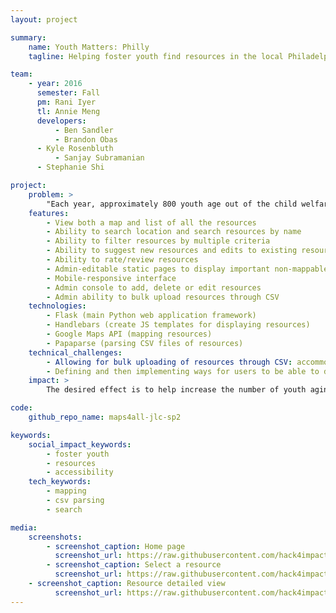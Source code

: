 ```yaml
---
layout: project

summary:
    name: Youth Matters: Philly
    tagline: Helping foster youth find resources in the local Philadelphia area

team:
    - year: 2016
      semester: Fall
      pm: Rani Iyer
      tl: Annie Meng
      developers:
          - Ben Sandler
          - Brandon Obas
	  - Kyle Rosenbluth
      	  - Sanjay Subramanian
	  - Stephanie Shi

project:
    problem: >
        "Each year, approximately 800 youth age out of the child welfare system in Philadelphia without being placed with a family. These youth face significant challenges finding housing, employment, getting health care, making ends meet, and navigating the foster care system itself."
    features:
        - View both a map and list of all the resources
        - Ability to search location and search resources by name 
        - Ability to filter resources by multiple criteria 
        - Ability to suggest new resources and edits to existing resources
        - Ability to rate/review resources
        - Admin-editable static pages to display important non-mappable information to youth
        - Mobile-responsive interface
        - Admin console to add, delete or edit resources
        - Admin ability to bulk upload resources through CSV
    technologies:
        - Flask (main Python web application framework)
        - Handlebars (create JS templates for displaying resources)
        - Google Maps API (mapping resources)
        - Papaparse (parsing CSV files of resources)
    technical_challenges:
        - Allowing for bulk uploading of resources through CSV: accommodating potentially large files and flexibility in being able to handle both reseting all data as well as updating
        - Defining and then implementing ways for users to be able to do more detailed searches for resources by filtering
    impact: >
        The desired effect is to help increase the number of youth aging out of the child welfare system by using the app to locate necessary resources.

code:
    github_repo_name: maps4all-jlc-sp2

keywords:
    social_impact_keywords:
        - foster youth 
        - resources
        - accessibility
    tech_keywords:
        - mapping
        - csv parsing
        - search

media:
    screenshots:
        - screenshot_caption: Home page
          screenshot_url: https://raw.githubusercontent.com/hack4impact/maps4all-jlc-sp2/master/example/home.png
        - screenshot_caption: Select a resource
          screenshot_url: https://raw.githubusercontent.com/hack4impact/maps4all-jlc-sp2/master/example/one.png
	- screenshot_caption: Resource detailed view
          screenshot_url: https://raw.githubusercontent.com/hack4impact/maps4all-jlc-sp2/master/example/two.png
---
```

